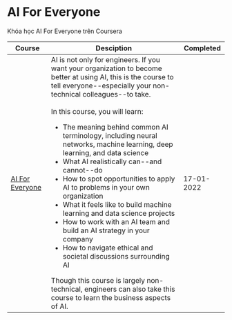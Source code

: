 # AI For Everyone
Khóa học AI For Everyone trên Coursera 


| Course | Desciption | Completed |
| ----- | ----- | ----- |
| [AI For Everyone](https://www.coursera.org/learn/ai-for-everyone) | AI is not only for engineers. If you want your organization to become better at using AI, this is the course to tell everyone--especially your non-technical colleagues--to take. <br /> <br /> In this course, you will learn: <br /> <ul><li> The meaning behind common AI terminology, including neural networks, machine learning, deep learning, and data science </li><li> What AI realistically can--and cannot--do </li><li> How to spot opportunities to apply AI to problems in your own organization </li><li> What it feels like to build machine learning and data science projects </li><li> How to work with an AI team and build an AI strategy in your company </li><li> How to navigate ethical and societal discussions surrounding AI </li></ul> Though this course is largely non-technical, engineers can also take this course to learn the business aspects of AI. | 17-01-2022 |



